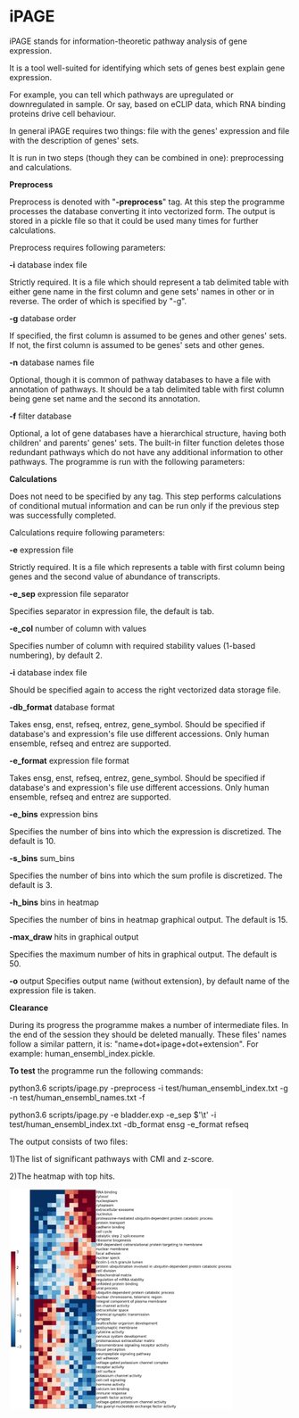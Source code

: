 # iPAGE
iPAGE stands for information-theoretic pathway analysis of gene expression.

It is a tool well-suited for identifying which sets of genes best explain gene expression. 

For example, you can tell which pathways are upregulated or downregulated in sample. 
Or say, based on eCLIP data, which RNA binding proteins drive cell behaviour.

In general iPAGE requires two things: file with the genes' expression and file with the description of genes' sets.

It is run in two steps (though they can be combined in one): preprocessing and calculations.

**Preprocess**

Preprocess is denoted with "**-preprocess**" tag.
At this step the programme processes the database converting it into vectorized form.
The output is stored in a pickle file so that it could be used many times for further calculations.

Preprocess requires following parameters:

**-i** database index file

Strictly required. It is a file which should represent a tab delimited table with either gene name in the first column and gene sets' names in other or in reverse. The order of which is specified by "-g".

**-g** database order

If specified, the first column is assumed to be genes and other genes' sets.
If not, the first column is assumed to be genes' sets and other genes.

**-n** database names file

Optional, though it is common of pathway databases to have a file with annotation of pathways. It should be a tab delimited table with first column being  gene set name and the second its annotation.

**-f** filter database

Optional, a lot of gene databases have a hierarchical structure, having both children' and parents' genes' sets.  The built-in filter function deletes those redundant pathways which do not have any additional information to other pathways.
The programme is run with the following parameters:

**Calculations**

Does not need to be specified by any tag.
This step performs calculations of conditional mutual information and can be run only if the previous step was successfully completed.

Calculations require following parameters:

**-e** expression file

Strictly required. It is a file which represents a table with first column being genes and the second value of abundance of transcripts. 

**-e_sep** expression file separator

Specifies separator in expression file, the default is tab.

**-e_col** number of column with values

Specifies number of column with required stability values (1-based numbering), by default 2.

**-i** database index file

Should be specified again to access the right vectorized data storage file.

**-db_format** database format

Takes ensg, enst, refseq, entrez, gene_symbol.
Should be specified if database's and expression's file use different accessions. 
Only human ensemble, refseq and entrez are supported. 

**-e_format** expression file format

Takes ensg, enst, refseq, entrez, gene_symbol.
Should be specified if database's and expression's file use different accessions. 
Only human ensemble, refseq and entrez are supported. 

**-e_bins** expression bins

Specifies the number of bins into which the expression is discretized. The default is 10. 

**-s_bins** sum_bins

Specifies the number of bins into which the sum profile is discretized. The default is 3. 

**-h_bins** bins in heatmap

Specifies the number of bins in heatmap graphical output. The default is 15. 

**-max_draw** hits in  graphical output

Specifies the maximum number of hits in graphical output. The default is 50.

**-o** output
Specifies output name (without extension), by default name of the expression file is taken.

**Clearance**

During its progress the programme makes a number of intermediate files. In the end of the session they should be deleted manually. 
These files' names follow a similar pattern, it is: "name+dot+ipage+dot+extension". For example: human_ensembl_index.pickle.


**To test** the programme run the following commands:

python3.6 scripts/ipage.py -preprocess -i test/human_ensembl_index.txt -g -n test/human_ensembl_names.txt -f

python3.6 scripts/ipage.py -e bladder.exp -e_sep $'\t' -i test/human_ensembl_index.txt -db_format ensg -e_format refseq

The output consists of two files:

1)The list of significant pathways with CMI and z-score.

2)The heatmap with top hits.

<img src="bladder.jpg" width="400">



